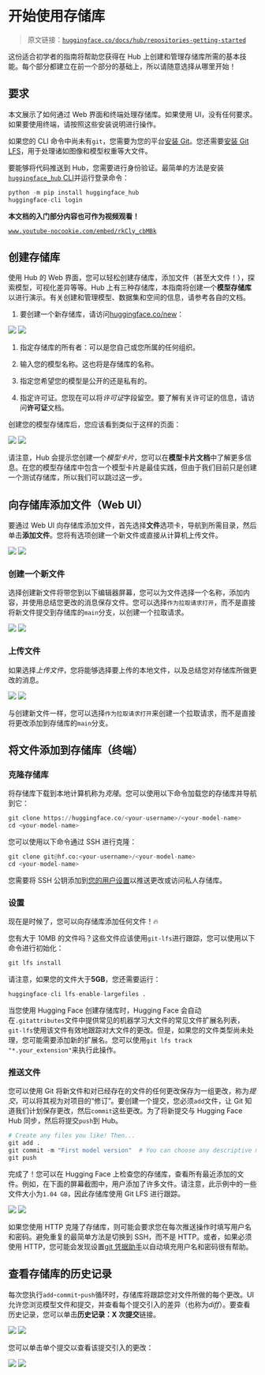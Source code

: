 # 开始使用存储库

> 原文链接：[`huggingface.co/docs/hub/repositories-getting-started`](https://huggingface.co/docs/hub/repositories-getting-started)

这份适合初学者的指南将帮助您获得在 Hub 上创建和管理存储库所需的基本技能。每个部分都建立在前一个部分的基础上，所以请随意选择从哪里开始！

## 要求

本文展示了如何通过 Web 界面和终端处理存储库。如果使用 UI，没有任何要求。如果要使用终端，请按照这些安装说明进行操作。

如果您的 CLI 命令中尚未有`git`，您需要为您的平台[安装 Git](https://git-scm.com/downloads)。您还需要[安装 Git LFS](https://git-lfs.github.com/)，用于处理诸如图像和模型权重等大文件。

要能够将代码推送到 Hub，您需要进行身份验证。最简单的方法是安装[`huggingface_hub` CLI](https://huggingface.co/docs/huggingface_hub/index)并运行登录命令：

```py
python -m pip install huggingface_hub
huggingface-cli login
```

**本文档的入门部分内容也可作为视频观看！**

[`www.youtube-nocookie.com/embed/rkCly_cbMBk`](https://www.youtube-nocookie.com/embed/rkCly_cbMBk)

## 创建存储库

使用 Hub 的 Web 界面，您可以轻松创建存储库，添加文件（甚至大文件！），探索模型，可视化差异等等。Hub 上有三种存储库，本指南将创建一个**模型存储库**以进行演示。有关创建和管理模型、数据集和空间的信息，请参考各自的文档。

1.  要创建一个新存储库，请访问[huggingface.co/new](http://huggingface.co/new)：

![](img/825ed4e1bd52fa22997b40656eaebfb8.png) ![](img/77d602013a3f41affd419a51761ef089.png)

1.  指定存储库的所有者：可以是您自己或您所属的任何组织。

1.  输入您的模型名称。这也将是存储库的名称。

1.  指定您希望您的模型是公开的还是私有的。

1.  指定许可证。您现在可以将*许可证*字段留空。要了解有关许可证的信息，请访问**许可证**文档。

创建您的模型存储库后，您应该看到类似于这样的页面：

![](img/2b8a5758bf9c38709a31af5588e27279.png) ![](img/ba4b116652b69df2ade9f4daf4da260d.png)

请注意，Hub 会提示您创建一个*模型卡片*，您可以在**模型卡片文档**中了解更多信息。在您的模型存储库中包含一个模型卡片是最佳实践，但由于我们目前只是创建一个测试存储库，所以我们可以跳过这一步。

## 向存储库添加文件（Web UI）

要通过 Web UI 向存储库添加文件，首先选择**文件**选项卡，导航到所需目录，然后单击**添加文件**。您将有选项创建一个新文件或直接从计算机上传文件。

![](img/cc3c94199d0198fb388a6400a5d9cee0.png) ![](img/ae68f18bed5b11beaca6ae2e8db0b382.png)

### 创建一个新文件

选择创建新文件将带您到以下编辑器屏幕，您可以为文件选择一个名称，添加内容，并使用总结您更改的消息保存文件。您可以选择`作为拉取请求打开`，而不是直接将新文件提交到存储库的`main`分支，以创建一个拉取请求。 

![](img/8efb496bc51c88aba57efb963dafdc6c.png) ![](img/08714b47a7f2f5aca4e4d49f6dbb2ed9.png)

### 上传文件

如果选择*上传文件*，您将能够选择要上传的本地文件，以及总结您对存储库所做更改的消息。

![](img/6c8162bf1a659b6658acc7b0f84ccae8.png) ![](img/2a85833d48d70b55262c8831a8ed8d89.png)

与创建新文件一样，您可以选择`作为拉取请求打开`来创建一个拉取请求，而不是直接将更改添加到存储库的`main`分支。

## 将文件添加到存储库（终端）

### 克隆存储库

将存储库下载到本地计算机称为*克隆*。您可以使用以下命令加载您的存储库并导航到它：

```py
git clone https://huggingface.co/<your-username>/<your-model-name>
cd <your-model-name>
```

您可以使用以下命令通过 SSH 进行克隆：

```py
git clone git@hf.co:<your-username>/<your-model-name>
cd <your-model-name>
```

您需要将 SSH 公钥添加到[您的用户设置](https://huggingface.co/settings/keys)以推送更改或访问私人存储库。

### 设置

现在是时候了，您可以向存储库添加任何文件！🔥

您有大于 10MB 的文件吗？这些文件应该使用`git-lfs`进行跟踪，您可以使用以下命令进行初始化：

```py
git lfs install
```

请注意，如果您的文件大于**5GB**，您还需要运行：

```py
huggingface-cli lfs-enable-largefiles .
```

当您使用 Hugging Face 创建存储库时，Hugging Face 会自动在`.gitattributes`文件中提供常见的机器学习大文件的常见文件扩展名列表，`git-lfs`使用该文件有效地跟踪对大文件的更改。但是，如果您的文件类型尚未处理，您可能需要添加新的扩展名。您可以使用`git lfs track "*.your_extension"`来执行此操作。

### 推送文件

您可以使用 Git 将新文件和对已经存在的文件的任何更改保存为一组更改，称为*提交*，可以将其视为对项目的“修订”。要创建一个提交，您必须`add`文件，让 Git 知道我们计划保存更改，然后`commit`这些更改。为了将新提交与 Hugging Face Hub 同步，然后将提交`push`到 Hub。

```py
# Create any files you like! Then...
git add .
git commit -m "First model version"  # You can choose any descriptive message
git push
```

完成了！您可以在 Hugging Face 上检查您的存储库，查看所有最近添加的文件。例如，在下面的屏幕截图中，用户添加了许多文件。请注意，此示例中的一些文件大小为`1.04 GB`，因此存储库使用 Git LFS 进行跟踪。

![](img/9953cf6a131114707f2d2eedafedb1a9.png) ![](img/8ad3b293db30a82c311663ee674a55ce.png)

如果您使用 HTTP 克隆了存储库，则可能会要求您在每次推送操作时填写用户名和密码。避免重复的最简单方法是切换到 SSH，而不是 HTTP。或者，如果必须使用 HTTP，您可能会发现设置[git 凭据助手](https://git-scm.com/docs/gitcredentials#_avoiding_repetition)以自动填充用户名和密码很有帮助。

## 查看存储库的历史记录

每次您执行`add`-`commit`-`push`循环时，存储库将跟踪您对文件所做的每个更改。UI 允许您浏览模型文件和提交，并查看每个提交引入的差异（也称为*diff*）。要查看历史记录，您可以单击**历史记录：X 次提交**链接。

![](img/d76df24dc23c178f6481c7b7b17ce6c4.png) ![](img/1b6dddeebe9b109f3730327e7ced4812.png)

您可以单击单个提交以查看该提交引入的更改：

![](img/a7fa82b615cd013f4ac87f5da7165a86.png) ![](img/1d621a105d21b0df6db4627d4778aa28.png)
